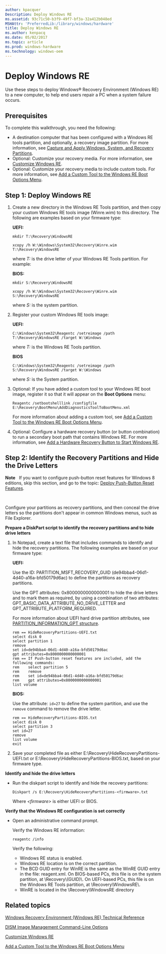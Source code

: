 ```yaml
---
author: kpacquer
Description: Deploy Windows RE
ms.assetid: 93c71c50-b3f9-49f7-bf3a-32a412b048ed
MSHAttr: 'PreferredLib:/library/windows/hardware'
title: Deploy Windows RE
ms.author: kenpacq
ms.date: 05/02/2017
ms.topic: article
ms.prod: windows-hardware
ms.technology: windows-oem
---
```


# Deploy Windows RE


Use these steps to deploy Windows® Recovery Environment (Windows RE) to a new computer, to help end users repair a PC when a system failure occurs.

## <span id="Prerequisites"></span><span id="prerequisites"></span><span id="PREREQUISITES"></span>Prerequisites


To complete this walkthrough, you need the following:

-   A destination computer that has been configured with a Windows RE tools partition, and optionally, a recovery image partition. For more information, see [Capture and Apply Windows, System, and Recovery Partitions](capture-and-apply-windows-system-and-recovery-partitions.md).
-   Optional: Customize your recovery media. For more information, see [Customize Windows RE](customize-windows-re.md).
-   Optional: Customize your recovery media to include custom tools. For more information, see [Add a Custom Tool to the Windows RE Boot Options Menu](add-a-custom-tool-to-the-windows-re-boot-options-menu.md).

## <span id="DeployWindowsRE"></span><span id="deploywindowsre"></span><span id="DEPLOYWINDOWSRE"></span>Step 1: Deploy Windows RE


1.  Create a new directory in the Windows RE Tools partition, and then copy your custom Windows RE tools image (Winre.wim) to this directory. The following are examples based on your firmware type:

    **UEFI:**

    ```
    mkdir T:\Recovery\WindowsRE

    xcopy /h W:\Windows\System32\Recovery\Winre.wim T:\Recovery\WindowsRE
    ```

    where *T:* is the drive letter of your Windows RE Tools partition. For example:

    **BIOS:**

    ```
    mkdir S:\Recovery\WindowsRE

    xcopy /h W:\Windows\System32\Recovery\Winre.wim S:\Recovery\WindowsRE
    ```

    where *S:* is the system partition.

2.  Register your custom Windows RE tools image:

    **UEFI:**

    ```
    C:\Windows\System32\Reagentc /setreimage /path T:\Recovery\WindowsRE /target W:\Windows
    ```

    where *T:* is the Windows RE Tools partition.

    **BIOS**

    ```
    C:\Windows\System32\Reagentc /setreimage /path S:\Recovery\WindowsRE /target W:\Windows
    ```

    where *S:* is the System partition.

3.  Optional: If you have added a custom tool to your Windows RE boot image, register it so that it will appear on the **Boot Options** menu:

    ```
    Reagentc /setbootshelllink /configfile E:\Recovery\BootMenu\AddDiagnosticsToolToBootMenu.xml
    ```

    For more information about adding a custom tool, see [Add a Custom Tool to the Windows RE Boot Options Menu](add-a-custom-tool-to-the-windows-re-boot-options-menu.md).

4.  Optional: Configure a hardware recovery button (or button combination) to run a secondary boot path that contains Windows RE. For more information, see [Add a Hardware Recovery Button to Start Windows RE](add-a-hardware-recovery-button-to-start-windows-re.md).

## <span id="PrepareScripts"></span><span id="preparescripts"></span><span id="PREPARESCRIPTS"></span>Step 2: Identify the Recovery Partitions and Hide the Drive Letters


**Note**   If you want to configure push-button reset features for Windows 8 editions, skip this section, and go to the topic: [Deploy Push-Button Reset Features](deploy-push-button-reset-features.md).

 

Configure your partitions as recovery partitions, and then conceal the drive letters so the partitions don't appear in common Windows menus, such as File Explorer.

**Prepare a DiskPart script to identify the recovery partitions and to hide drive letters**

1.  In Notepad, create a text file that includes commands to identify and hide the recovery partitions. The following examples are based on your firmware type:

    **UEFI:**

    Use the ID: PARTITION\_MSFT\_RECOVERY\_GUID (de94bba4-06d1-4d40-a16a-bfd50179d6ac) to define the partitions as recovery partitions.

    Use the GPT attributes: 0x8000000000000001 to hide the drive letters and to mark them as required, by using a combination of two attributes: GPT\_BASIC\_DATA\_ATTRIBUTE\_NO\_DRIVE\_LETTER and GPT\_ATTRIBUTE\_PLATFORM\_REQUIRED.

    For more information about UEFI hard drive partition attributes, see [PARTITION\_INFORMATION\_GPT structure](http://go.microsoft.com/fwlink/?LinkId=240300).

    ```
    rem == HideRecoveryPartitions-UEFI.txt
    select disk 0
    select partition 1
    remove
    set id=de94bba4-06d1-4d40-a16a-bfd50179d6ac
    gpt attributes=0x8000000000000001
    rem == If Push-button reset features are included, add the following commands:
    rem    select partition 5
    rem    remove
    rem    set id=de94bba4-06d1-4d40-a16a-bfd50179d6ac
    rem    gpt attributes=0x8000000000000001
    list volume
    ```

    **BIOS:**

    Use the attribute: `id=27` to define the system partition, and use the `remove` command to remove the drive letter.

    ```
    rem == HideRecoveryPartitions-BIOS.txt
    select disk 0
    select partition 3
    set id=27
    remove
    list volume
    exit
    ```

2.  Save your completed file as either E:\\Recovery\\HideRecoveryPartitions-UEFI.txt or E:\\Recovery\\HideRecoveryPartitions-BIOS.txt, based on your firmware type.

**Identify and hide the drive letters**

-   Run the diskpart script to identify and hide the recovery partitions:

    ```
    Diskpart /s E:\Recovery\HideRecoveryPartitions-<firmware>.txt
    ```

    Where *&lt;firmware&gt;* is either UEFI or BIOS.

**Verify that the Windows RE configuration is set correctly**

-   Open an administrative command prompt.

    Verify the Windows RE information:

    ```
    reagentc /info
    ```

    Verify the following:

    -   Windows RE status is enabled.
    -   Windows RE location is on the correct partition.
    -   The BCD GUID entry for WinRE is the same as the WinRE GUID entry in the file: reagent.xml. On BIOS-based PCs, this file is on the system partition, at \\Recovery\\(GUID)\\. On UEFI-based PCs, this file is on the Windows RE Tools partition, at \\Recovery\\WindowsRE\\.
    -   WinRE is located in the \\Recovery\\WindowsRE directory

## <span id="related_topics"></span>Related topics


[Windows Recovery Environment (Windows RE) Technical Reference](windows-recovery-environment--windows-re--technical-reference.md)

[DISM Image Management Command-Line Options](dism-image-management-command-line-options-s14.md)

[Customize Windows RE](customize-windows-re.md)

[Add a Custom Tool to the Windows RE Boot Options Menu](add-a-custom-tool-to-the-windows-re-boot-options-menu.md)

 

 






